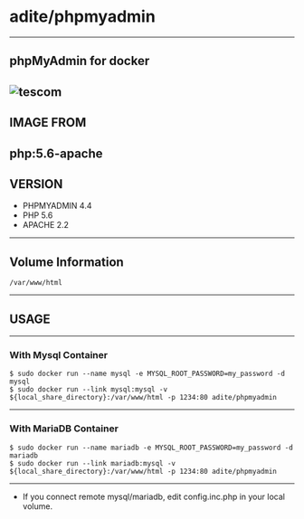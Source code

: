 # adite/phpmyadmin
---
## phpMyAdmin for docker
![tescom](https://en.gravatar.com/userimage/96759029/aa4308f795041de37cc2fedf0d1071ca?size=128)
---
## IMAGE FROM
php:5.6-apache
---
## VERSION
* PHPMYADMIN 4.4
* PHP 5.6
* APACHE 2.2
---
## Volume Information
```shell
/var/www/html
```
---

## USAGE
---
### With Mysql Container
```shell
$ sudo docker run --name mysql -e MYSQL_ROOT_PASSWORD=my_password -d mysql
$ sudo docker run --link mysql:mysql -v ${local_share_directory}:/var/www/html -p 1234:80 adite/phpmyadmin
```
---
### With MariaDB Container
```shell
$ sudo docker run --name mariadb -e MYSQL_ROOT_PASSWORD=my_password -d mariadb
$ sudo docker run --link mariadb:mysql -v ${local_share_directory}:/var/www/html -p 1234:80 adite/phpmyadmin
```
---
* If you connect remote mysql/mariadb, edit config.inc.php in your local volume. 
